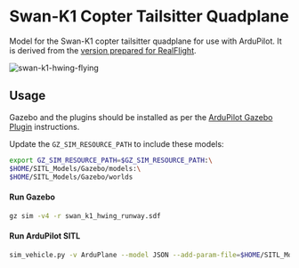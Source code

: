 # Swan-K1 Copter Tailsitter Quadplane

Model for the Swan-K1 copter tailsitter quadplane for use with ArduPilot.
It is derived from the [version prepared for RealFlight](https://github.com/ArduPilot/SITL_Models/tree/master/RealFlight/Released_Models/QuadPlanes/Tailsitters/Swan_K-1_HWing).


![swan-k1-hwing-flying](https://user-images.githubusercontent.com/24916364/210408630-01e5f56d-57ba-430e-b04d-62cb8d232527.png)


## Usage

Gazebo and the plugins should be installed as per the [ArduPilot Gazebo Plugin](https://github.com/ArduPilot/ardupilot_gazebo) instructions.

Update the `GZ_SIM_RESOURCE_PATH` to include these models:

```bash
export GZ_SIM_RESOURCE_PATH=$GZ_SIM_RESOURCE_PATH:\
$HOME/SITL_Models/Gazebo/models:\
$HOME/SITL_Models/Gazebo/worlds
```

#### Run Gazebo

```bash
gz sim -v4 -r swan_k1_hwing_runway.sdf
```

#### Run ArduPilot SITL

```bash
sim_vehicle.py -v ArduPlane --model JSON --add-param-file=$HOME/SITL_Models/Gazebo/config/swan_k1_hwing.param --console --map
```
